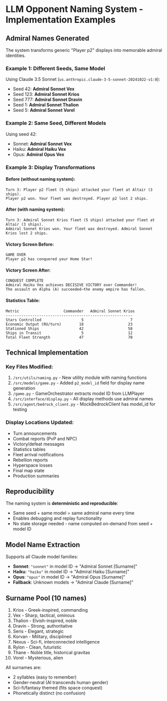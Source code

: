 # LLM Opponent Naming System - Implementation Examples

## Admiral Names Generated

The system transforms generic "Player p2" displays into memorable admiral identities.

### Example 1: Different Seeds, Same Model
Using Claude 3.5 Sonnet (`us.anthropic.claude-3-5-sonnet-20241022-v1:0`):

- Seed 42: **Admiral Sonnet Vex**
- Seed 123: **Admiral Sonnet Krios**
- Seed 777: **Admiral Sonnet Dravin**
- Seed 1: **Admiral Sonnet Thalion**
- Seed 5: **Admiral Sonnet Vorel**

### Example 2: Same Seed, Different Models
Using seed 42:

- Sonnet: **Admiral Sonnet Vex**
- Haiku: **Admiral Haiku Vex**
- Opus: **Admiral Opus Vex**

### Example 3: Display Transformations

#### Before (without naming system):
```
Turn 3: Player p2 fleet (5 ships) attacked your fleet at Altair (3 ships).
Player p2 won. Your fleet was destroyed. Player p2 lost 2 ships.
```

#### After (with naming system):
```
Turn 3: Admiral Sonnet Krios fleet (5 ships) attacked your fleet at Altair (3 ships).
Admiral Sonnet Krios won. Your fleet was destroyed. Admiral Sonnet Krios lost 2 ships.
```

#### Victory Screen Before:
```
GAME OVER
Player p2 has conquered your Home Star!
```

#### Victory Screen After:
```
CONQUEST COMPLETE
Admiral Haiku Vex achieves DECISIVE VICTORY over Commander!
The assault on Alpha (A) succeeded—the enemy empire has fallen.
```

#### Statistics Table:
```
Metric                    Commander   Admiral Sonnet Krios
---------------------------------------------------------
Stars Controlled                  5                     7
Economic Output (RU/turn)        18                    23
Stationed Ships                  42                    58
Ships in Transit                  5                    12
Total Fleet Strength             47                    70
```

## Technical Implementation

### Key Files Modified:
1. `/src/utils/naming.py` - New utility module with naming functions
2. `/src/models/game.py` - Added `p2_model_id` field for display name generation
3. `/game.py` - GameOrchestrator extracts model ID from LLMPlayer
4. `/src/interface/display.py` - All display methods use admiral names
5. `/src/agent/bedrock_client.py` - MockBedrockClient has model_id for testing

### Display Locations Updated:
- Turn announcements
- Combat reports (PvP and NPC)
- Victory/defeat messages
- Statistics tables
- Fleet arrival notifications
- Rebellion reports
- Hyperspace losses
- Final map state
- Production summaries

## Reproducibility

The naming system is **deterministic and reproducible**:
- Same seed + same model = same admiral name every time
- Enables debugging and replay functionality
- No state storage needed - name computed on-demand from seed + model ID

## Model Name Extraction

Supports all Claude model families:
- **Sonnet**: `"sonnet"` in model ID → "Admiral Sonnet [Surname]"
- **Haiku**: `"haiku"` in model ID → "Admiral Haiku [Surname]"
- **Opus**: `"opus"` in model ID → "Admiral Opus [Surname]"
- **Fallback**: Unknown models → "Admiral Claude [Surname]"

## Surname Pool (10 names)

1. Krios - Greek-inspired, commanding
2. Vex - Sharp, tactical, ominous
3. Thalion - Elvish-inspired, noble
4. Dravin - Strong, authoritative
5. Seris - Elegant, strategic
6. Korvan - Military, disciplined
7. Nexus - Sci-fi, interconnected intelligence
8. Rylon - Clean, futuristic
9. Thane - Noble title, historical gravitas
10. Vorel - Mysterious, alien

All surnames are:
- 2 syllables (easy to remember)
- Gender-neutral (AI transcends human gender)
- Sci-fi/fantasy themed (fits space conquest)
- Phonetically distinct (no confusion)
